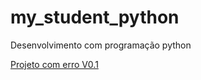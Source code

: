# my_student_python
Desenvolvimento com programação python
<div>
 <a href="https://github.com/gabrielfj08/my_student_python/tree/Principal/my_student_python/pythonProject1(sem_erros)target"_blank">
   Projeto com erro V0.1</a>
</div>
